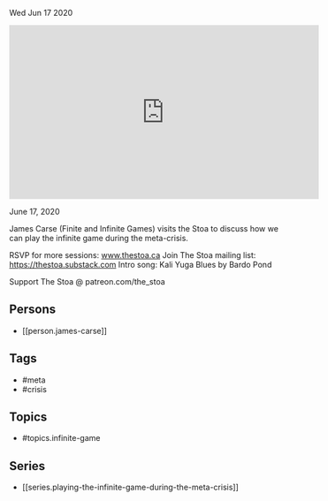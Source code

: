 



Wed Jun 17 2020

<iframe width="560" height="315" src="https://www.youtube.com/embed/EFKa3zRFo7o" title="Playing the Infinite Game During the Meta-Crisis w/ James Carse" frameborder="0" allow="accelerometer; autoplay; clipboard-write; encrypted-media; gyroscope; picture-in-picture" allowfullscreen ></iframe>

June 17, 2020

James Carse (Finite and Infinite Games) visits the Stoa to discuss how we can play the infinite game during the meta-crisis.

RSVP for more sessions: www.thestoa.ca
Join The Stoa mailing list: https://thestoa.substack.com
Intro song: Kali Yuga Blues by Bardo Pond

Support The Stoa @ patreon.com/the_stoa

## Persons

- [[person.james-carse]]

## Tags

- #meta
- #crisis

## Topics

- #topics.infinite-game

## Series

- [[series.playing-the-infinite-game-during-the-meta-crisis]]


